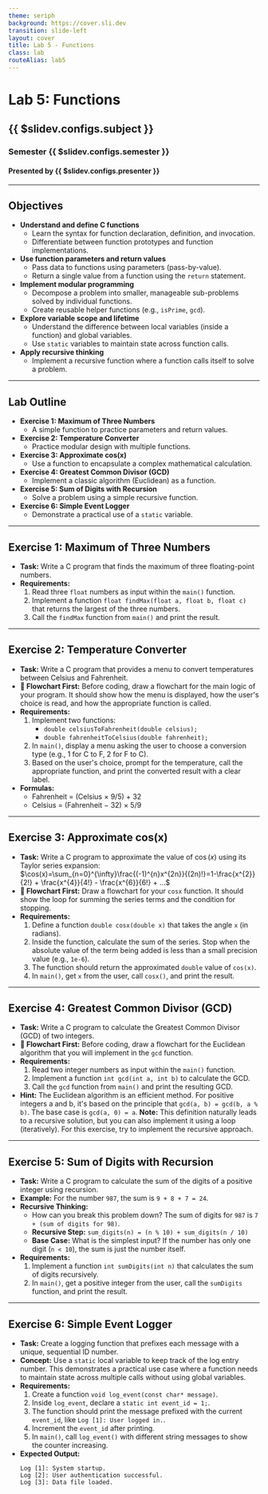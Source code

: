 ```yaml
---
theme: seriph
background: https://cover.sli.dev
transition: slide-left
layout: cover
title: Lab 5 - Functions
class: lab
routeAlias: lab5
---
```


# Lab 5: Functions
## {{ $slidev.configs.subject }}
### Semester {{ $slidev.configs.semester }}
#### Presented by {{ $slidev.configs.presenter }}

---

## Objectives

*   **Understand and define C functions**
    *   Learn the syntax for function declaration, definition, and invocation.
    *   Differentiate between function prototypes and function implementations.
*   **Use function parameters and return values**
    *   Pass data to functions using parameters (pass-by-value).
    *   Return a single value from a function using the `return` statement.
*   **Implement modular programming**
    *   Decompose a problem into smaller, manageable sub-problems solved by individual functions.
    *   Create reusable helper functions (e.g., `isPrime`, `gcd`).
*   **Explore variable scope and lifetime**
    *   Understand the difference between local variables (inside a function) and global variables.
    *   Use `static` variables to maintain state across function calls.
*   **Apply recursive thinking**
    *   Implement a recursive function where a function calls itself to solve a problem.

---

## Lab Outline

*   **Exercise 1: Maximum of Three Numbers**
    *   A simple function to practice parameters and return values.
*   **Exercise 2: Temperature Converter**
    *   Practice modular design with multiple functions.
*   **Exercise 3: Approximate cos(x)**
    *   Use a function to encapsulate a complex mathematical calculation.
*   **Exercise 4: Greatest Common Divisor (GCD)**
    *   Implement a classic algorithm (Euclidean) as a function.
*   **Exercise 5: Sum of Digits with Recursion**
    *   Solve a problem using a simple recursive function.
*   **Exercise 6: Simple Event Logger**
    *   Demonstrate a practical use of a `static` variable.

---

## Exercise 1: Maximum of Three Numbers

*   **Task:** Write a C program that finds the maximum of three floating-point numbers.
*   **Requirements:**
    1.  Read three `float` numbers as input within the `main()` function.
    2.  Implement a function `float findMax(float a, float b, float c)` that returns the largest of the three numbers.
    3.  Call the `findMax` function from `main()` and print the result.

---

## Exercise 2: Temperature Converter

*   **Task:** Write a C program that provides a menu to convert temperatures between Celsius and Fahrenheit.
*   **📝 Flowchart First:** Before coding, draw a flowchart for the main logic of your program. It should show how the menu is displayed, how the user's choice is read, and how the appropriate function is called.
*   **Requirements:**
    1.  Implement two functions:
        *   `double celsiusToFahrenheit(double celsius);`
        *   `double fahrenheitToCelsius(double fahrenheit);`
    2.  In `main()`, display a menu asking the user to choose a conversion type (e.g., 1 for C to F, 2 for F to C).
    3.  Based on the user's choice, prompt for the temperature, call the appropriate function, and print the converted result with a clear label.
*   **Formulas:**
    *   Fahrenheit = (Celsius × 9/5) + 32
    *   Celsius = (Fahrenheit − 32) × 5/9

---

## Exercise 3: Approximate cos(x)

*   **Task:** Write a C program to approximate the value of $\cos(x)$ using its Taylor series expansion:
    $\cos(x)=\sum_{n=0}^{\infty}\frac{(-1)^{n}x^{2n}}{(2n)!}=1-\frac{x^{2}}{2!} + \frac{x^{4}}{4!} - \frac{x^{6}}{6!} + ...$
*   **📝 Flowchart First:** Draw a flowchart for your `cosx` function. It should show the loop for summing the series terms and the condition for stopping.
*   **Requirements:**
    1.  Define a function `double cosx(double x)` that takes the angle `x` (in radians).
    2.  Inside the function, calculate the sum of the series. Stop when the absolute value of the term being added is less than a small precision value (e.g., `1e-6`).
    3.  The function should return the approximated `double` value of `cos(x)`.
    4.  In `main()`, get `x` from the user, call `cosx()`, and print the result.

---

## Exercise 4: Greatest Common Divisor (GCD)

*   **Task:** Write a C program to calculate the Greatest Common Divisor (GCD) of two integers.
*   **📝 Flowchart First:** Before coding, draw a flowchart for the Euclidean algorithm that you will implement in the `gcd` function.
*   **Requirements:**
    1.  Read two integer numbers as input within the `main()` function.
    2.  Implement a function `int gcd(int a, int b)` to calculate the GCD.
    3.  Call the `gcd` function from `main()` and print the resulting GCD.
*   **Hint:** The Euclidean algorithm is an efficient method. For positive integers a and b, it's based on the principle that `gcd(a, b) = gcd(b, a % b)`. The base case is `gcd(a, 0) = a`. 
**Note:** This definition naturally leads to a recursive solution, but you can also implement it using a loop (iteratively). For this exercise, try to implement the recursive approach.

---

## Exercise 5: Sum of Digits with Recursion

*   **Task:** Write a C program to calculate the sum of the digits of a positive integer using recursion.
*   **Example:** For the number `987`, the sum is `9 + 8 + 7 = 24`.
*   **Recursive Thinking:**
    *   How can you break this problem down? The sum of digits for `987` is `7 + (sum of digits for 98)`.
    *   **Recursive Step:** `sum_digits(n) = (n % 10) + sum_digits(n / 10)`
    *   **Base Case:** What is the simplest input? If the number has only one digit (`n < 10`), the sum is just the number itself.
*   **Requirements:**
    1.  Implement a function `int sumDigits(int n)` that calculates the sum of digits recursively.
    2.  In `main()`, get a positive integer from the user, call the `sumDigits` function, and print the result.

---

## Exercise 6: Simple Event Logger

*   **Task:** Create a logging function that prefixes each message with a unique, sequential ID number.
*   **Concept:** Use a `static` local variable to keep track of the log entry number. This demonstrates a practical use case where a function needs to maintain state across multiple calls without using global variables.
*   **Requirements:**
    1.  Create a function `void log_event(const char* message)`.
    2.  Inside `log_event`, declare a `static int event_id = 1;`.
    3.  The function should print the message prefixed with the current `event_id`, like `Log [1]: User logged in.`.
    4.  Increment the `event_id` after printing.
    5.  In `main()`, call `log_event()` with different string messages to show the counter increasing.
*   **Expected Output:**
    ```
    Log [1]: System startup.
    Log [2]: User authentication successful.
    Log [3]: Data file loaded.
    ```


<div style="position:fixed;bottom:0;right:20px;padding-bottom:30px">
<Link to="assessment" title="Go to Assessment Rubric 📝"/>
</div>

